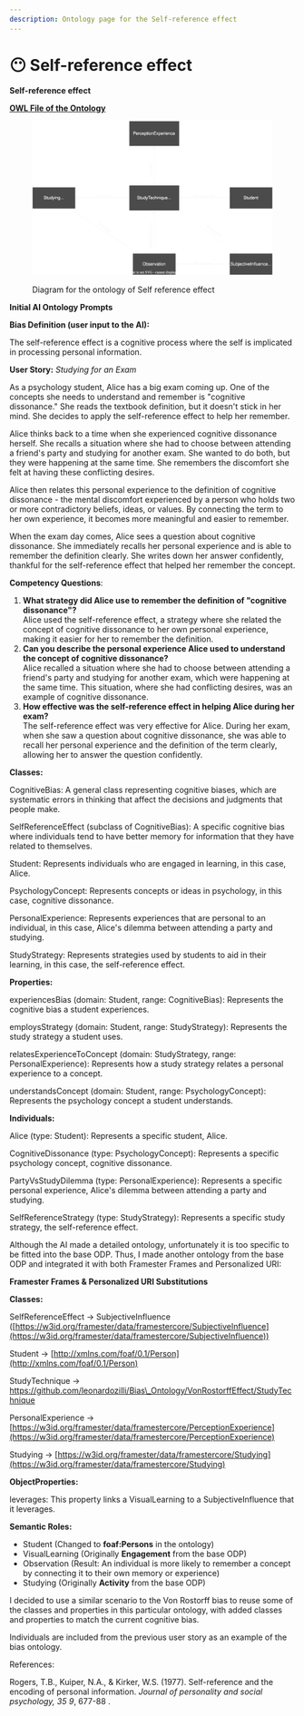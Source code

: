 ```yaml
---
description: Ontology page for the Self-reference effect
---
```


# 😶 Self-reference effect

**Self-reference effect**

[**OWL File of the Ontology**](https://www.leonardozilli.it/CognitiveBiasOntology/SelfReferenceEffect.owl)

<figure><img src="../.gitbook/assets/Self-reference effect.drawio.svg" alt=""><figcaption><p>Diagram for the ontology of Self reference effect</p></figcaption></figure>

**Initial AI Ontology Prompts**

**Bias Definition (user input to the AI):**

The self-reference effect is a cognitive process where the self is implicated in processing personal information.

**User Story:** _Studying for an Exam_

As a psychology student, Alice has a big exam coming up. One of the concepts she needs to understand and remember is "cognitive dissonance." She reads the textbook definition, but it doesn't stick in her mind. She decides to apply the self-reference effect to help her remember.

Alice thinks back to a time when she experienced cognitive dissonance herself. She recalls a situation where she had to choose between attending a friend's party and studying for another exam. She wanted to do both, but they were happening at the same time. She remembers the discomfort she felt at having these conflicting desires.

Alice then relates this personal experience to the definition of cognitive dissonance - the mental discomfort experienced by a person who holds two or more contradictory beliefs, ideas, or values. By connecting the term to her own experience, it becomes more meaningful and easier to remember.

When the exam day comes, Alice sees a question about cognitive dissonance. She immediately recalls her personal experience and is able to remember the definition clearly. She writes down her answer confidently, thankful for the self-reference effect that helped her remember the concept.

**Competency Questions**:

1. **What strategy did Alice use to remember the definition of "cognitive dissonance"?**\
   Alice used the self-reference effect, a strategy where she related the concept of cognitive dissonance to her own personal experience, making it easier for her to remember the definition.
2. **Can you describe the personal experience Alice used to understand the concept of cognitive dissonance?**\
   Alice recalled a situation where she had to choose between attending a friend's party and studying for another exam, which were happening at the same time. This situation, where she had conflicting desires, was an example of cognitive dissonance.
3. **How effective was the self-reference effect in helping Alice during her exam?**\
   The self-reference effect was very effective for Alice. During her exam, when she saw a question about cognitive dissonance, she was able to recall her personal experience and the definition of the term clearly, allowing her to answer the question confidently.

**Classes:**

CognitiveBias: A general class representing cognitive biases, which are systematic errors in thinking that affect the decisions and judgments that people make.

SelfReferenceEffect (subclass of CognitiveBias): A specific cognitive bias where individuals tend to have better memory for information that they have related to themselves.

Student: Represents individuals who are engaged in learning, in this case, Alice.

PsychologyConcept: Represents concepts or ideas in psychology, in this case, cognitive dissonance.

PersonalExperience: Represents experiences that are personal to an individual, in this case, Alice's dilemma between attending a party and studying.

StudyStrategy: Represents strategies used by students to aid in their learning, in this case, the self-reference effect.

**Properties:**

experiencesBias (domain: Student, range: CognitiveBias): Represents the cognitive bias a student experiences.

employsStrategy (domain: Student, range: StudyStrategy): Represents the study strategy a student uses.

relatesExperienceToConcept (domain: StudyStrategy, range: PersonalExperience): Represents how a study strategy relates a personal experience to a concept.

understandsConcept (domain: Student, range: PsychologyConcept): Represents the psychology concept a student understands.

**Individuals:**

Alice (type: Student): Represents a specific student, Alice.

CognitiveDissonance (type: PsychologyConcept): Represents a specific psychology concept, cognitive dissonance.

PartyVsStudyDilemma (type: PersonalExperience): Represents a specific personal experience, Alice's dilemma between attending a party and studying.

SelfReferenceStrategy (type: StudyStrategy): Represents a specific study strategy, the self-reference effect.

Although the AI made a detailed ontology, unfortunately it is too specific to be fitted into the base ODP. Thus, I made another ontology from the base ODP and integrated it with both Framester Frames and Personalized URI:

**Framester Frames & Personalized URI Substitutions**

**Classes:**

SelfReferenceEffect -> SubjectiveInfluence ([https://w3id.org/framester/data/framestercore/SubjectiveInfluence](https://w3id.org/framester/data/framestercore/SubjectiveInfluence))

Student -> [http://xmlns.com/foaf/0.1/Person](http://xmlns.com/foaf/0.1/Person)

StudyTechnique -> https://github.com/leonardozilli/Bias\_Ontology/VonRostorffEffect/StudyTechnique

PersonalExperience -> [https://w3id.org/framester/data/framestercore/PerceptionExperience](https://w3id.org/framester/data/framestercore/PerceptionExperience)

Studying -> [https://w3id.org/framester/data/framestercore/Studying](https://w3id.org/framester/data/framestercore/Studying)

**ObjectProperties:**

leverages: This property links a VisualLearning to a SubjectiveInfluence that it leverages.

**Semantic Roles:**

* Student (Changed to **foaf:Persons** in the ontology)
* VisualLearning (Originally **Engagement** from the base ODP)
* Observation (Result: An individual is more likely to remember a concept by connecting it to their own memory or experience)
* Studying (Originally **Activity** from the base ODP)

I decided to use a similar scenario to the Von Rostorff bias to reuse some of the classes and properties in this particular ontology, with added classes and properties to match the current cognitive bias.

Individuals are included from the previous user story as an example of the bias ontology.

References:

Rogers, T.B., Kuiper, N.A., & Kirker, W.S. (1977). Self-reference and the encoding of personal information. _Journal of personality and social psychology, 35 9_, 677-88 .
